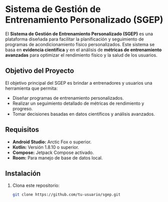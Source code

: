 # Sistema de Gestión de Entrenamiento Personalizado (SGEP)

El **Sistema de Gestión de Entrenamiento Personalizado (SGEP)** es una plataforma diseñada para facilitar la planificación y seguimiento de programas de acondicionamiento físico personalizados. Este sistema se basa en **evidencia científica** y en el análisis de **métricas de entrenamiento avanzadas** para optimizar el rendimiento físico y la salud de los usuarios.

## Objetivo del Proyecto
El objetivo principal del SGEP es brindar a entrenadores y usuarios una herramienta que permita:
- Diseñar programas de entrenamiento personalizados.
- Realizar un seguimiento detallado de métricas de rendimiento y progreso.
- Tomar decisiones basadas en datos científicos y análisis avanzados.

## Requisitos
- **Android Studio:** Arctic Fox o superior.
- **Kotlin:** Versión 1.8.10 o superior.
- **Compose:** Jetpack Compose activado.
- **Room:** Para manejo de base de datos local.

## Instalación
1. Clona este repositorio:
   ```bash
   git clone https://github.com/tu-usuario/sgep.git